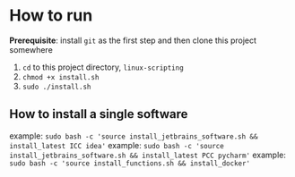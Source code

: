 # How to run

**Prerequisite**: install `git` as the first step and then clone this project somewhere
1. `cd` to this project directory, `linux-scripting`
2. `chmod +x install.sh`
3. `sudo ./install.sh`

## How to install a single software
example: `sudo bash -c 'source install_jetbrains_software.sh && install_latest ICC idea'`
example: `sudo bash -c 'source install_jetbrains_software.sh && install_latest PCC pycharm'`
example: `sudo bash -c 'source install_functions.sh && install_docker'`
